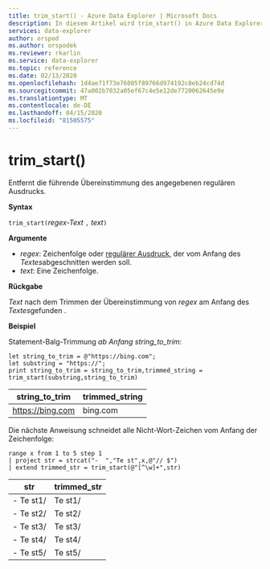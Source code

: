 ```yaml
---
title: trim_start() - Azure Data Explorer | Microsoft Docs
description: In diesem Artikel wird trim_start() in Azure Data Explorer beschrieben.
services: data-explorer
author: orspod
ms.author: orspodek
ms.reviewer: rkarlin
ms.service: data-explorer
ms.topic: reference
ms.date: 02/13/2020
ms.openlocfilehash: 1d4ae71f73e76005f89766d974192c8eb24cd74d
ms.sourcegitcommit: 47a002b7032a05ef67c4e5e12de7720062645e9e
ms.translationtype: MT
ms.contentlocale: de-DE
ms.lasthandoff: 04/15/2020
ms.locfileid: "81505575"
---
```

# <a name="trim_start"></a>trim_start()

Entfernt die führende Übereinstimmung des angegebenen regulären Ausdrucks.

**Syntax**

`trim_start(`*regex-Text* `,` *text*`)`

**Argumente**

* *regex*: Zeichenfolge oder [regulärer Ausdruck,](re2.md) der vom Anfang des *Textes*abgeschnitten werden soll.  
* *text*: Eine Zeichenfolge.

**Rückgabe**

*Text* nach dem Trimmen der Übereinstimmung von *regex* am Anfang des *Textes*gefunden .

**Beispiel**

Statement-Balg-Trimmung *ab* *Anfang string_to_trim*:

```kusto
let string_to_trim = @"https://bing.com";
let substring = "https://";
print string_to_trim = string_to_trim,trimmed_string = trim_start(substring,string_to_trim)
```

|string_to_trim|trimmed_string|
|---|---|
|https://bing.com|bing.com|

Die nächste Anweisung schneidet alle Nicht-Wort-Zeichen vom Anfang der Zeichenfolge:

```kusto
range x from 1 to 5 step 1
| project str = strcat("-  ","Te st",x,@"// $")
| extend trimmed_str = trim_start(@"[^\w]+",str)
```

|str|trimmed_str|
|---|---|
|- Te st1/|Te st1/|
|- Te st2/|Te st2/|
|- Te st3/|Te st3/|
|- Te st4/|Te st4/|
|- Te st5/|Te st5/|

 